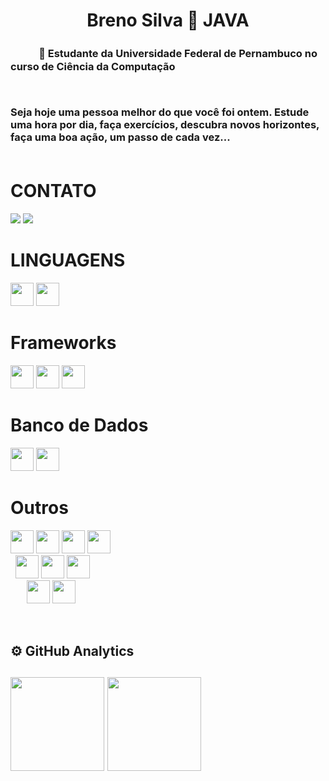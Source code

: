 <h1 align="center">Breno Silva 🔗 JAVA</h1>

<p align="center"><h3>ㅤㅤㅤ🚀 Estudante da Universidade Federal de Pernambuco no curso de Ciência da Computação</p>
<br>


Seja hoje uma pessoa melhor do que você foi ontem. Estude uma hora por dia, faça exercícios, descubra novos horizontes, faça uma boa ação, um passo de cada vez...<br><br>
<h1></h1>


<h1> CONTATO </h1>

[<img src="https://img.shields.io/badge/linkedin-%230077B5.svg?&style=for-the-badge&logo=linkedin&logoColor=white" />](https://www.linkedin.com/in/breno-silva-a868a5213/)
[<img src="https://img.shields.io/badge/Gmail-D14836?style=for-the-badge&logo=gmail&logoColor=white" />](mailto:silvabreno462@gmail.com)

<h1>LINGUAGENS</h1>

<p style="align:left">
  <img height="37em" src="https://img.shields.io/badge/Java-ED8B00?style=for-the-badge&logo=java&logoColor=white"/>  
  <img height="37em" src="https://img.shields.io/badge/TypeScript-007ACC?style=for-the-badge&logo=typescript&logoColor=white"/> 
  </p>
  
  <h1> Frameworks </h1>
  <p style="align: left">
      <img height="37em" src="https://img.shields.io/badge/Spring-6DB33F?style=for-the-badge&logo=spring&logoColor=white"/>
      <img height="37em" src="https://img.shields.io/badge/Angular-DD0031?style=for-the-badge&logo=angular&logoColor=white"/>
     <img height="37em" src="https://img.shields.io/badge/Bootstrap-563D7C?style=for-the-badge&logo=bootstrap&logoColor=white"/>
    </p>
  
  <h1>Banco de Dados </h1>
  <p style="align:left">
     <img height="37em" src="https://img.shields.io/badge/MySQL-00000F?style=for-the-badge&logo=mysql&logoColor=white"/>
     <img height="37em" src="https://img.shields.io/badge/PostgreSQL-316192?style=for-the-badge&logo=postgresql&logoColor=white"/>
  </p>
    <h1> Outros </h1>
    <p style="align:left">
     <img height="37em" src="https://img.shields.io/badge/Heroku-430098?style=for-the-badge&logo=heroku&logoColor=white"/>
      <img height="37em" src="https://img.shields.io/badge/Git-F05032?style=for-the-badge&logo=git&logoColor=white"/>
      <img height="37em" src="https://img.shields.io/badge/HTML5-E34F26?style=for-the-badge&logo=html5&logoColor=white"/>
      <img height="37em" src="https://img.shields.io/badge/CSS3-1572B6?style=for-the-badge&logo=css3&logoColor=white"/>
    <br>
     <img height="https://img.shields.io/badge/Adobe%20Photoshop-31A8FF?style=for-the-badge&logo=Adobe%20Photoshop&logoColor=black"/>
     <img height="https://img.shields.io/badge/Intel-Core_i5_8h-0071C5?style=for-the-badge&logo=intel&logoColor=white"/>
     <img height="37em" src="https://img.shields.io/badge/Intel-Core_i5_8h-0071C5?style=for-the-badge&logo=intel&logoColor=white"/>
     <img height="37em" src="https://img.shields.io/badge/NVIDIA-GTX1060-76B900?style=for-the-badge&logo=nvidia&logoColor=white"/>
     <img height="37em" src="https://img.shields.io/badge/Windows-0078D6?style=for-the-badge&logo=windows&logoColor=white"/>
     <br>
      ㅤㅤ<img height="37em" src="https://img.shields.io/badge/Visual_Studio_Code-0078D4?style=for-the-badge&logo=visual%20studio%20code&logoColor=white"/>
      <img height="37em" src="https://img.shields.io/badge/Eclipse-2C2255?style=for-the-badge&logo=eclipse&logoColor=white"/>
    </p>
    
<br>
 <h2>⚙ GitHub Analytics<h2>
    <p align="left">
        <img height="150em" src="https://github-readme-stats-eight-theta.vercel.app/api?username=BrenoRev&show_icons=true&theme=tokyonight&include_all_commits=true&count_private=false"/>
        <img height="150em" src="https://github-readme-stats-eight-theta.vercel.app/api/top-langs/?username=BrenoRev&layout=compact&langs_count=8&theme=tokyonight&include_all_commits=true&count_private=false"/>
    </p>

